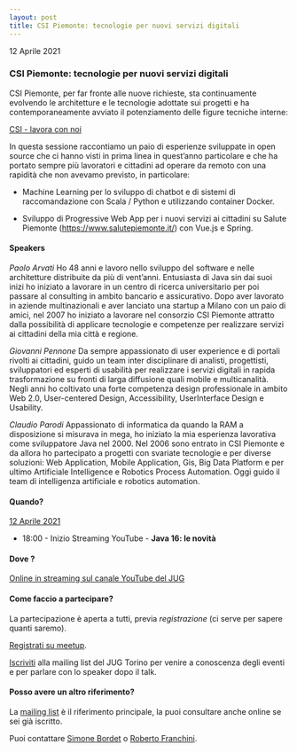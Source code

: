 ```yaml
---
layout: post
title: CSI Piemonte: tecnologie per nuovi servizi digitali
---
```


12 Aprile 2021

### CSI Piemonte: tecnologie per nuovi servizi digitali

CSI Piemonte, per far fronte alle nuove richieste, sta continuamente evolvendo le architetture e le tecnologie adottate sui progetti e ha contemporaneamente avviato il potenziamento delle figure tecniche interne:

[CSI - lavora con noi](https://www.csipiemonte.it/it/chi-siamo/azienda/lavora-con-noi)

In questa sessione raccontiamo un paio di esperienze sviluppate in open source che ci hanno visti in prima linea in quest’anno particolare e che ha portato sempre più lavoratori e cittadini ad operare da remoto con una rapidità che non avevamo previsto, in particolare:

- Machine Learning per lo sviluppo di chatbot e di sistemi di raccomandazione con Scala / Python e utilizzando container Docker.

- Sviluppo di Progressive Web App per i nuovi servizi ai cittadini su Salute Piemonte (https://www.salutepiemonte.it/) con Vue.js e Spring.

#### Speakers 

_Paolo Arvati_
Ho 48 anni e lavoro nello sviluppo del software e nelle architetture distribuite da più di vent’anni. Entusiasta di Java sin dai suoi inizi ho iniziato a lavorare in un centro di ricerca universitario per poi passare al consulting in ambito bancario e assicurativo. Dopo aver lavorato in aziende multinazionali e aver lanciato una startup a Milano con un paio di amici, nel 2007 ho iniziato a lavorare nel consorzio CSI Piemonte attratto dalla possibilità di applicare tecnologie e competenze per realizzare servizi ai cittadini della mia città e regione.

_Giovanni Pennone_
Da sempre appassionato di user experience e di portali rivolti ai cittadini, guido un team inter disciplinare di analisti, progettisti, sviluppatori ed esperti di usabilità per realizzare i servizi digitali in rapida trasformazione su fronti di larga diffusione quali mobile e multicanalità. Negli anni ho coltivato una forte competenza design professionale in ambito Web 2.0, User-centered Design, Accessibility, UserInterface Design e Usability.

_Claudio Parodi_
Appassionato di informatica da quando la RAM a disposizione si misurava in mega, ho iniziato la mia esperienza lavorativa come sviluppatore Java nel 2000. Nel 2006 sono entrato in CSI Piemonte e da allora ho partecipato a progetti con svariate tecnologie e per diverse soluzioni: Web Application, Mobile Application, Gis, Big Data Platform e per ultimo Artificiale Intelligence e Robotics Process Automation. Oggi guido il team di intelligenza artificiale e robotics automation.

#### Quando?

<u>12 Aprile 2021</u>

* 18:00 - Inizio Streaming YouTube - **Java 16: le novità**

#### Dove ?

[Online in streaming sul canale YouTube del JUG](https://www.youtube.com/watch?v=CO97RsI--tU)

#### Come faccio a partecipare?

La partecipazione è aperta a tutti, previa *registrazione* (ci serve per sapere quanti saremo).

[Registrati su meetup](https://www.meetup.com/JUGTorino/events/277422380).

[Iscriviti](/subscribe/) alla mailing list del JUG Torino per venire a conoscenza degli eventi e per parlare con lo speaker dopo il talk.

#### Posso avere un altro riferimento?

La [mailing list](https://groups.yahoo.com/groups/it-torino-java-jug) è il riferimento principale, la puoi consultare anche online se sei già iscritto.

Puoi contattare [Simone Bordet](/people/simonebordet/) o [Roberto Franchini](/people/robertofranchini/).
